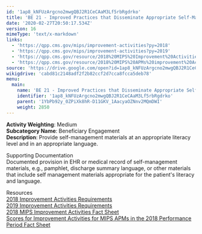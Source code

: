 ```yaml
---
id: '1ap8_kNFUzArgcno2mwgQBJ2R1CeCAaM3Lf5rbRgdrko'
title: 'BE 21 - Improved Practices that Disseminate Appropriate Self-Management Materials'
date: '2020-02-27T20:50:17.534Z'
version: 16
mimeType: 'text/x-markdown'
links:
  - 'https://qpp.cms.gov/mips/improvement-activities?py=2018'
  - 'https://qpp.cms.gov/mips/improvement-activities?py=2019'
  - 'https://qpp.cms.gov/resource/2018%20MIPS%20Improvement%20Activities%20Fact%20Sheet'
  - 'https://qpp.cms.gov/resource/2018%20MIPS%20APMs%20improvement%20Activities%20scores%20fact%20sheet'
source: 'https://drive.google.com/open?id=1ap8_kNFUzArgcno2mwgQBJ2R1CeCAaM3Lf5rbRgdrko'
wikigdrive: 'cabd81c2148adf2f2b82ccf2d7cca8fcca5deb78'
menu:
  main:
    name: 'BE 21 - Improved Practices that Disseminate Appropriate Self-Management Materials'
    identifier: '1ap8_kNFUzArgcno2mwgQBJ2R1CeCAaM3Lf5rbRgdrko'
    parent: '1YbPb92y_0ZPiXk8hR-D11GKV_1AacyaOZNnv2MQmDWI'
    weight: 2850
---
```





**Activity Weighting**: Medium  
**Subcategory Name**: Beneficiary Engagement  
**Description**: Provide self-management materials at an appropriate literacy level and in an appropriate language.




Supporting Documentation  
Documented provision in EHR or medical record of self-management materials, e.g., pamphlet, discharge summary language, or other materials that include self management materials appropriate for the patient's literacy and language.




Resources  
[2018 Improvement Activities Requirements](https://qpp.cms.gov/mips/improvement-activities?py=2018)  
[2019 Improvement Activities Requirements](https://qpp.cms.gov/mips/improvement-activities?py=2019)  
[2018 MIPS Improvement Activities Fact Sheet](https://qpp.cms.gov/resource/2018%20MIPS%20Improvement%20Activities%20Fact%20Sheet)  
[Scores for Improvement Activities for MIPS APMs in the 2018 Performance Period Fact Sheet](https://qpp.cms.gov/resource/2018%20MIPS%20APMs%20improvement%20Activities%20scores%20fact%20sheet)
